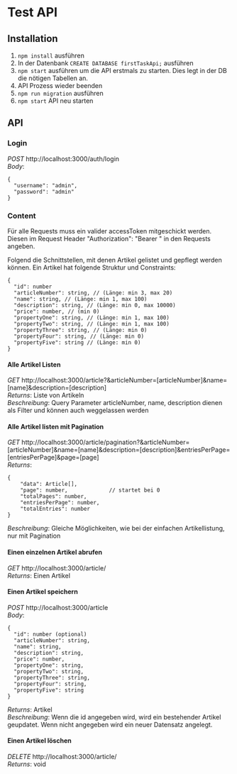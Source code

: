 # Test API

## Installation

1. `npm install` ausführen
2. In der Datenbank `CREATE DATABASE firstTaskApi;` ausführen
3. `npm start` ausführen um die API erstmals zu starten. Dies legt in der DB die nötigen Tabellen an.
4. API Prozess wieder beenden
5. `npm run migration` ausführen
6. `npm start` API neu starten

## API

### Login
*POST* http://localhost:3000/auth/login \
*Body*: 
```
{
  "username": "admin",
  "password": "admin"
}
```

### Content
Für alle Requests muss ein valider accessToken mitgeschickt werden.
Diesen im Request Header "Authorization": "Bearer <token>" in den Requests angeben.

Folgend die Schnittstellen, mit denen Artikel gelistet und gepflegt werden können.
Ein Artikel hat folgende Struktur und Constraints:
```
{
  "id": number
  "articleNumber": string, // (Länge: min 3, max 20)
  "name": string, // (Länge: min 1, max 100)
  "description": string, // (Länge: min 0, max 10000)
  "price": number, // (min 0)
  "propertyOne": string, // (Länge: min 1, max 100)
  "propertyTwo": string, // (Länge: min 1, max 100)
  "propertyThree": string, // (Länge: min 0)
  "propertyFour": string, // (Länge: min 0)
  "propertyFive": string // (Länge: min 0)
}
```


#### Alle Artikel Listen
*GET* http://localhost:3000/article?&articleNumber=[articleNumber]&name=[name]&description=[description] \
*Returns*: Liste von Artikeln \
*Beschreibung*: Query Parameter articleNumber, name, description dienen als Filter und können auch weggelassen werden 

#### Alle Artikel listen mit Pagination
*GET* http://localhost:3000/article/pagination?&articleNumber=[articleNumber]&name=[name]&description=[description]&entriesPerPage=[entriesPerPage]&page=[page] \
*Returns*: 
```
{
    "data": Article[],
    "page": number,             // startet bei 0
    "totalPages": number,
    "entriesPerPage": number,
    "totalEntries": number
}
```
*Beschreibung*: Gleiche Möglichkeiten, wie bei der einfachen Artikellistung, nur mit Pagination
 
#### Einen einzelnen Artikel abrufen
*GET* http://localhost:3000/article/<articleNumber> \
*Returns*: Einen Artikel

#### Einen Artikel speichern
*POST* http://localhost:3000/article \
*Body*:
```
{
  "id": number (optional)
  "articleNumber": string,
  "name": string,
  "description": string,
  "price": number,
  "propertyOne": string,
  "propertyTwo": string,
  "propertyThree": string,
  "propertyFour": string,
  "propertyFive": string
}
```
*Returns*: Artikel \
*Beschreibung*: Wenn die id angegeben wird, wird ein bestehender Artikel geupdatet. Wenn nicht angegeben wird ein neuer
Datensatz angelegt.

#### Einen Artikel löschen
*DELETE* http://localhost:3000/article/<articleNumber> \
*Returns*: void
